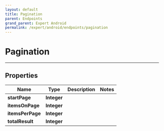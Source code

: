 ```yaml
---
layout: default
title: Pagination
parent: Endpoints
grand_parent: Expert Android
permalink: /expert/android/endpoints/pagination
---
```


# Pagination

---

## Properties

| Name | Type | Description | Notes
| ------------ | ------------- | ------------- | -------------
**startPage** | **Integer** |  | 
**itemsOnPage** | **Integer** |  | 
**itemsPerPage** | **Integer** |  | 
**totalResult** | **Integer** |  | 



